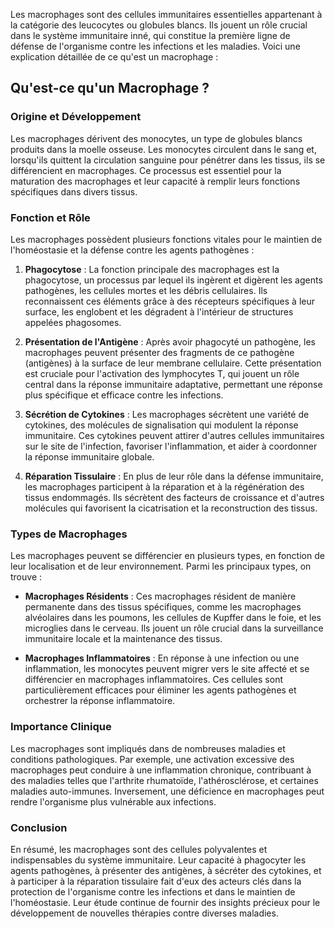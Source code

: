 Les macrophages sont des cellules immunitaires essentielles appartenant à la catégorie des leucocytes ou globules blancs. Ils jouent un rôle crucial dans le système immunitaire inné, qui constitue la première ligne de défense de l'organisme contre les infections et les maladies. Voici une explication détaillée de ce qu'est un macrophage :

## Qu'est-ce qu'un Macrophage ?

### Origine et Développement

Les macrophages dérivent des monocytes, un type de globules blancs produits dans la moelle osseuse. Les monocytes circulent dans le sang et, lorsqu'ils quittent la circulation sanguine pour pénétrer dans les tissus, ils se différencient en macrophages. Ce processus est essentiel pour la maturation des macrophages et leur capacité à remplir leurs fonctions spécifiques dans divers tissus.

### Fonction et Rôle

Les macrophages possèdent plusieurs fonctions vitales pour le maintien de l'homéostasie et la défense contre les agents pathogènes :

1. **Phagocytose** : La fonction principale des macrophages est la phagocytose, un processus par lequel ils ingèrent et digèrent les agents pathogènes, les cellules mortes et les débris cellulaires. Ils reconnaissent ces éléments grâce à des récepteurs spécifiques à leur surface, les englobent et les dégradent à l'intérieur de structures appelées phagosomes.

2. **Présentation de l'Antigène** : Après avoir phagocyté un pathogène, les macrophages peuvent présenter des fragments de ce pathogène (antigènes) à la surface de leur membrane cellulaire. Cette présentation est cruciale pour l'activation des lymphocytes T, qui jouent un rôle central dans la réponse immunitaire adaptative, permettant une réponse plus spécifique et efficace contre les infections.

3. **Sécrétion de Cytokines** : Les macrophages sécrètent une variété de cytokines, des molécules de signalisation qui modulent la réponse immunitaire. Ces cytokines peuvent attirer d'autres cellules immunitaires sur le site de l'infection, favoriser l'inflammation, et aider à coordonner la réponse immunitaire globale.

4. **Réparation Tissulaire** : En plus de leur rôle dans la défense immunitaire, les macrophages participent à la réparation et à la régénération des tissus endommagés. Ils sécrètent des facteurs de croissance et d'autres molécules qui favorisent la cicatrisation et la reconstruction des tissus.

### Types de Macrophages

Les macrophages peuvent se différencier en plusieurs types, en fonction de leur localisation et de leur environnement. Parmi les principaux types, on trouve :

- **Macrophages Résidents** : Ces macrophages résident de manière permanente dans des tissus spécifiques, comme les macrophages alvéolaires dans les poumons, les cellules de Kupffer dans le foie, et les microglies dans le cerveau. Ils jouent un rôle crucial dans la surveillance immunitaire locale et la maintenance des tissus.

- **Macrophages Inflammatoires** : En réponse à une infection ou une inflammation, les monocytes peuvent migrer vers le site affecté et se différencier en macrophages inflammatoires. Ces cellules sont particulièrement efficaces pour éliminer les agents pathogènes et orchestrer la réponse inflammatoire.

### Importance Clinique

Les macrophages sont impliqués dans de nombreuses maladies et conditions pathologiques. Par exemple, une activation excessive des macrophages peut conduire à une inflammation chronique, contribuant à des maladies telles que l'arthrite rhumatoïde, l'athérosclérose, et certaines maladies auto-immunes. Inversement, une déficience en macrophages peut rendre l'organisme plus vulnérable aux infections.

### Conclusion

En résumé, les macrophages sont des cellules polyvalentes et indispensables du système immunitaire. Leur capacité à phagocyter les agents pathogènes, à présenter des antigènes, à sécréter des cytokines, et à participer à la réparation tissulaire fait d'eux des acteurs clés dans la protection de l'organisme contre les infections et dans le maintien de l'homéostasie. Leur étude continue de fournir des insights précieux pour le développement de nouvelles thérapies contre diverses maladies.